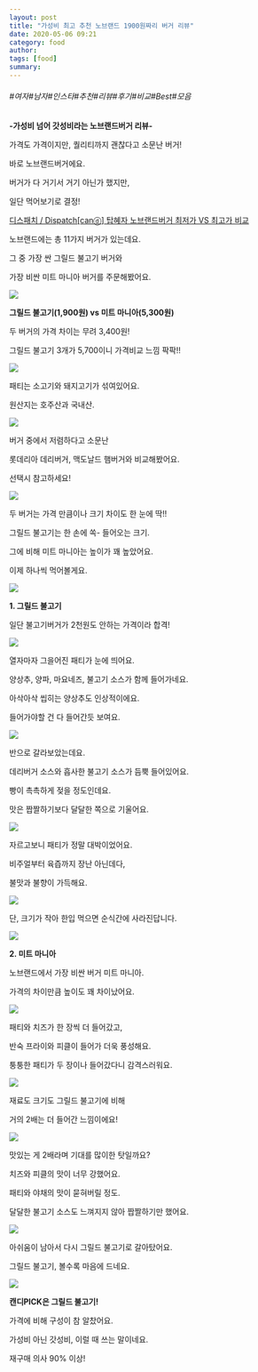 ```yaml
---
layout: post
title: "가성비 최고 추천 노브랜드 1900원짜리 버거 리뷰"
date: 2020-05-06 09:21
category: food
author: 
tags: [food]
summary: 
---
```


###### #여자#남자#인스타#추천#리뷰#후기#비교#Best#모음


**-가성비 넘어 갓성비라는 노브랜드버거 리뷰-**

  

가격도 가격이지만, 퀄리티까지 괜찮다고 소문난 버거!

바로 노브랜드버거에요.

  

버거가 다 거기서 거기 아닌가 했지만,

일단 먹어보기로 결정!

[디스패치 / Dispatch[canⓓ] 탑혜자 노브랜드버거 최저가 VS 최고가 비교](https://www.youtube.com/watch?v=l8Ri5B1iEhE)

노브랜드에는 총 11가지 버거가 있는데요.

  

그 중 가장 싼 그릴드 불고기 버거와

가장 비싼 미트 마니아 버거를 주문해봤어요.

![](https://img1.daumcdn.net/thumb/R720x0/?fname=https%3A%2F%2Ft1.daumcdn.net%2Fliveboard%2Fdispatch%2Fcfdd0f2de11c422196d0fcced89a3fc9.JPG)

**그릴드 불고기(1,900원) vs 미트 마니아(5,300원)**

두 버거의 가격 차이는 무려 3,400원!  

그릴드 불고기 3개가 5,700이니 가격비교 느낌 팍팍!!

![](https://img1.daumcdn.net/thumb/R720x0/?fname=https%3A%2F%2Ft1.daumcdn.net%2Fliveboard%2Fdispatch%2Fde9efdf87bbc406da79f15d6447aa4b3.JPG)

패티는 소고기와 돼지고기가 섞여있어요.

원산지는 호주산과 국내산.

![](https://img1.daumcdn.net/thumb/R720x0/?fname=https%3A%2F%2Ft1.daumcdn.net%2Fliveboard%2Fdispatch%2F1b42fdbc57de4cd2bcb0e62f48811c34.JPG)

버거 중에서 저렴하다고 소문난

롯데리아 데리버거, 맥도날드 햄버거와 비교해봤어요.

선택시 참고하세요!

![](https://img1.daumcdn.net/thumb/R720x0/?fname=https%3A%2F%2Ft1.daumcdn.net%2Fliveboard%2Fdispatch%2F0d0b9597c2984e0eb8b2cf7ae2320a3e.JPG)

두 버거는 가격 만큼이나 크기 차이도 한 눈에 딱!!

  

그릴드 불고기는 한 손에 쏙- 들어오는 크기.

그에 비해 미트 마니아는 높이가 꽤 높았어요.

이제 하나씩 먹어볼게요.

![](https://img1.daumcdn.net/thumb/R720x0/?fname=https%3A%2F%2Ft1.daumcdn.net%2Fliveboard%2Fdispatch%2Fa9e1234b4fb44e048c135759d55955b3.JPG)

**1. 그릴드 불고기**

  

일단 불고기버거가 2천원도 안하는 가격이라 합격!

![](https://img1.daumcdn.net/thumb/R720x0/?fname=https%3A%2F%2Ft1.daumcdn.net%2Fliveboard%2Fdispatch%2F321f2e3ac2b040708fdc07b1d2780844.JPG)

열자마자 그을어진 패티가 눈에 띄어요.

양상추, 양파, 마요네즈, 불고기 소스가 함께 들어가네요.

  

아삭아삭 씹히는 양상추도 인상적이에요.

들어가야할 건 다 들어간듯 보여요.

![](https://img1.daumcdn.net/thumb/R720x0/?fname=https%3A%2F%2Ft1.daumcdn.net%2Fliveboard%2Fdispatch%2Fdb21071d3cf641e7ad0adb6e6d902c23.JPG)

반으로 갈라보았는데요.

  

데리버거 소스와 흡사한 불고기 소스가 듬뿍 들어있어요.

빵이 촉촉하게 젖을 정도인데요.

맛은 짭짤하기보다 달달한 쪽으로 기울어요.

![](https://img1.daumcdn.net/thumb/R720x0/?fname=https%3A%2F%2Ft1.daumcdn.net%2Fliveboard%2Fdispatch%2F7a771d3c76924714acf908fae53409e2.JPG)

자르고보니 패티가 정말 대박이었어요.

비주얼부터 육즙까지 장난 아닌데다,

불맛과 불향이 가득해요.

![](https://img1.daumcdn.net/thumb/R720x0/?fname=https%3A%2F%2Ft1.daumcdn.net%2Fliveboard%2Fdispatch%2F63fbc5963827456b97a7272cdadecf28.JPG)

단, 크기가 작아 한입 먹으면 순식간에 사라진답니다.

![](https://img1.daumcdn.net/thumb/R720x0/?fname=https%3A%2F%2Ft1.daumcdn.net%2Fliveboard%2Fdispatch%2F18da9e36db524dbfa3d35ebd1ac3e2f1.JPG)

**2. 미트 마니아**

노브랜드에서 가장 비싼 버거 미트 마니아.

가격의 차이만큼 높이도 꽤 차이났어요.

![](https://img1.daumcdn.net/thumb/R720x0/?fname=https%3A%2F%2Ft1.daumcdn.net%2Fliveboard%2Fdispatch%2F4b9fbcd839504d69bb5517d04db4a9fe.JPG)

패티와 치즈가 한 장씩 더 들어갔고,

반숙 프라이와 피클이 들어가 더욱 풍성해요.

퉁퉁한 패티가 두 장이나 들어갔다니 감격스러워요.

![](https://img1.daumcdn.net/thumb/R720x0/?fname=https%3A%2F%2Ft1.daumcdn.net%2Fliveboard%2Fdispatch%2F93b3fcd3c5ae42e38a01c5a1a841e16b.JPG)

재료도 크기도 그릴드 불고기에 비해  

거의 2배는 더 들어간 느낌이에요!

![](https://img1.daumcdn.net/thumb/R720x0/?fname=https%3A%2F%2Ft1.daumcdn.net%2Fliveboard%2Fdispatch%2F19a983884e8c4586a7057898666ca05a.JPG)

맛있는 게 2배라며 기대를 많이한 탓일까요?

치즈와 피클의 맛이 너무 강했어요.

패티와 야채의 맛이 묻혀버릴 정도.

  

달달한 불고기 소스도 느껴지지 않아 짭짤하기만 했어요.

![](https://img1.daumcdn.net/thumb/R720x0/?fname=https%3A%2F%2Ft1.daumcdn.net%2Fliveboard%2Fdispatch%2Ffbf64c988d084ccdb76f323cad979fad.JPG)

아쉬움이 남아서 다시 그릴드 불고기로 갈아탔어요.

그릴드 불고기, 볼수록 마음에 드네요.

![](https://img1.daumcdn.net/thumb/R720x0/?fname=https%3A%2F%2Ft1.daumcdn.net%2Fliveboard%2Fdispatch%2F566055b8f65342de9d3ba2c84fda5b07.JPG)

**캔디PICK은 그릴드 불고기!**

  

가격에 비해 구성이 참 알찼어요.

가성비 아닌 갓성비, 이럴 때 쓰는 말이네요.

재구매 의사 90% 이상!